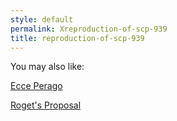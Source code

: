 ```yaml
---
style: default
permalink: Xreproduction-of-scp-939
title: reproduction-of-scp-939
---
```

You may also like:

[Ecce Perago](http://scp-wiki.net/ecceperago)

[Roget's Proposal](http://scp-wiki.net/roget-s-proposal)
